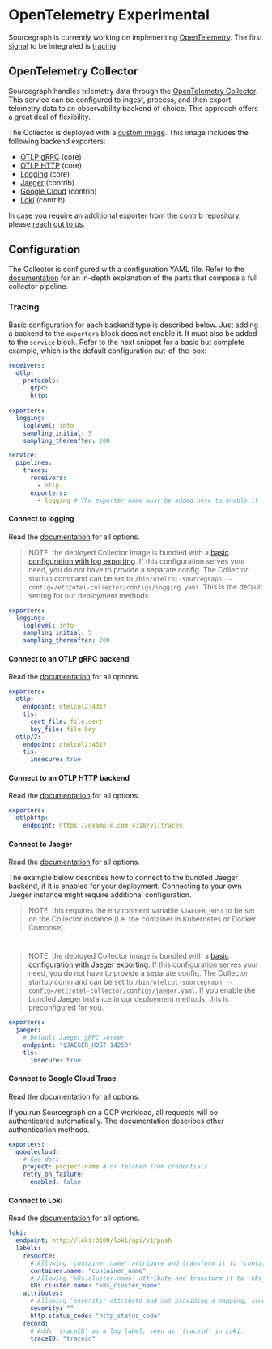 # OpenTelemetry <span class="badge badge-experimental">Experimental</span>

Sourcegraph is currently working on implementing [OpenTelemetry](https://opentelemetry.io/). The first [signal](https://opentelemetry.io/docs/concepts/signals/) to be integrated is [tracing](./tracing.md).

## OpenTelemetry Collector

Sourcegraph handles telemetry data through the [OpenTelemetry Collector](https://opentelemetry.io/docs/collector/). This service can be configured to ingest, process, and then export telemetry data to an observability backend of choice. This approach offers a great deal of flexibility.

The Collector is deployed with a [custom image](https://sourcegraph.com/github.com/sourcegraph/sourcegraph/-/tree/docker-images/opentelemetry-collector). This image includes the following backend exporters:

- [OTLP gRPC](https://github.com/open-telemetry/opentelemetry-collector/tree/main/exporter/otlpexporter) (core)
- [OTLP HTTP](https://github.com/open-telemetry/opentelemetry-collector/tree/main/exporter/otlphttpexporter) (core)
- [Logging](https://github.com/open-telemetry/opentelemetry-collector/tree/main/exporter/loggingexporter) (core)
- [Jaeger](https://github.com/open-telemetry/opentelemetry-collector-contrib/tree/main/exporter/jaegerexporter) (contrib)
- [Google Cloud](https://github.com/open-telemetry/opentelemetry-collector-contrib/tree/main/exporter/googlecloudexporter) (contrib)
- [Loki](https://github.com/open-telemetry/opentelemetry-collector-contrib/tree/main/exporter/lokiexporter) (contrib)

In case you require an additional exporter from the [contrib repository](https://github.com/open-telemetry/opentelemetry-collector-contrib/tree/main/exporter), please [reach out to us](https://about.sourcegraph.com/contact). 

## Configuration

The Collector is configured with a configuration YAML file. Refer to the [documentation](https://opentelemetry.io/docs/collector/configuration/) for an in-depth explanation of the parts that compose a full collector pipeline.

### Tracing

Basic configuration for each backend type is described below. Just adding a backend to the `exporters` block does not enable it. It must also be added to the `service` block.
Refer to the next snippet for a basic but complete example, which is the default configuration out-of-the-box:

```yaml
receivers:
  otlp:
    protocols:
      grpc:
      http:
        
exporters:
  logging:
    loglevel: info
    sampling_initial: 5
    sampling_thereafter: 200

service:
  pipelines:
    traces:
      receivers:
        - otlp
      exporters:
        - logging # The exporter name must be added here to enable it
```

#### Connect to logging

Read the [documentation](https://github.com/open-telemetry/opentelemetry-collector/tree/main/exporter/otlphttpexporter/README.md) for all options.

> NOTE: the deployed Collector image is bundled with a [basic configuration with log exporting](https://sourcegraph.com/github.com/sourcegraph/sourcegraph/-/blob/docker-images/opentelemetry-collector/configs/logging.yaml). If this configuration serves your need, you do not have to provide a separate config. The Collector startup command can be set to `/bin/otelcol-sourcegraph --config=/etc/otel-collector/configs/logging.yaml`. This is the default setting for our deployment methods.

```yaml
exporters:
  logging:
    loglevel: info
    sampling_initial: 5
    sampling_thereafter: 200
```

#### Connect to an OTLP gRPC backend

Read the [documentation](https://github.com/open-telemetry/opentelemetry-collector/blob/main/exporter/otlpexporter/README.md) for all options.

```yaml
exporters:
  otlp:
    endpoint: otelcol2:4317
    tls:
      cert_file: file.cert
      key_file: file.key
  otlp/2:
    endpoint: otelcol2:4317
    tls:
      insecure: true
```

#### Connect to an OTLP HTTP backend

Read the [documentation](https://github.com/open-telemetry/opentelemetry-collector/tree/main/exporter/otlphttpexporter/README.md) for all options.

```yaml
exporters:
  otlphttp:
    endpoint: https://example.com:4318/v1/traces
```

#### Connect to Jaeger

Read the [documentation](https://github.com/open-telemetry/opentelemetry-collector-contrib/blob/main/exporter/jaegerexporter/README.md) for all options.  

The example below describes how to connect to the bundled Jaeger backend, if it is enabled for your deployment. Connecting to your own Jaeger instance might require additional configuration.

> NOTE: this requires the environment variable `$JAEGER_HOST` to be set on the Collector instance (i.e. the container in Kubernetes or Docker Compose).

# 

> NOTE: the deployed Collector image is bundled with a [basic configuration with Jaeger exporting](https://sourcegraph.com/github.com/sourcegraph/sourcegraph/-/blob/docker-images/opentelemetry-collector/configs/jaeger.yaml). If this configuration serves your need, you do not have to provide a separate config. The Collector startup command can be set to `/bin/otelcol-sourcegraph --config=/etc/otel-collector/configs/jaeger.yaml`. If you enable the bundled Jaeger instance in our deployment methods, this is preconfigured for you.

```yaml
exporters:
  jaeger:
    # Default Jaeger gRPC server
    endpoint: "$JAEGER_HOST:14250"
    tls:
      insecure: true
```

#### Connect to Google Cloud Trace

Read the [documentation](https://github.com/open-telemetry/opentelemetry-collector-contrib/blob/main/exporter/googlecloudexporter/README.md) for all options.    

If you run Sourcegraph on a GCP workload, all requests will be authenticated automatically. The documentation describes other authentication methods.

```yaml
exporters:
  googlecloud:
    # See docs
    project: project-name # or fetched from credentials
    retry_on_failure:
      enabled: false
```

#### Connect to Loki

Read the [documentation](https://github.com/open-telemetry/opentelemetry-collector-contrib/tree/main/exporter/lokiexporter/README.md) for all options.

```yaml
loki:
  endpoint: http://loki:3100/loki/api/v1/push
  labels:
    resource:
      # Allowing 'container.name' attribute and transform it to 'container_name', which is a valid Loki label name.
      container.name: "container_name"
      # Allowing 'k8s.cluster.name' attribute and transform it to 'k8s_cluster_name', which is a valid Loki label name.
      k8s.cluster.name: "k8s_cluster_name"
    attributes:
      # Allowing 'severity' attribute and not providing a mapping, since the attribute name is a valid Loki label name.
      severity: ""
      http.status_code: "http_status_code" 
    record:
      # Adds 'traceID' as a log label, seen as 'traceid' in Loki.
      traceID: "traceid"
```
